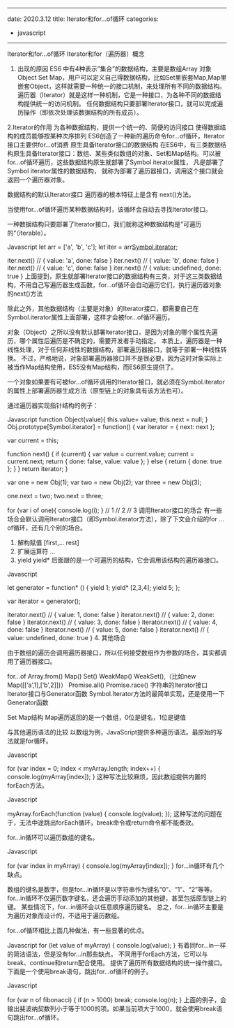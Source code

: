 
---
date: 2020.3.12
title: Iterator和for...of循环
categories:
- javascript
---

Iterator和for…of循环
Iterator和for（遍历器）概念
1. 出现的原因
ES6 中有4种表示”集合”的数据结构，主要是数组Array 对象Object Set Map，用户可以定义自己得数据结构，比如Set里嵌套Map,Map里嵌套Object，这样就需要一种统一的接口机制，来处理所有不同的数据结构。
遍历器（Iterator）就是这样一种机制，它是一种接口，为各种不同的数据结构提供统一的访问机制。
任何数据结构只要部署Iterator接口，就可以完成遍历操作（即依次处理该数据结构的所有成员）。

2.Iterator的作用
为各种数据结构，提供一个统一的、简便的访问接口
使得数据结构的成员能够按某种次序排列
ES6创造了一种新的遍历命令for…of循环，Iterator接口主要供for…of消费
原生具备Iterator接口的数据结构
在ES6中，有三类数据结构原生具备Iterator接口：数组、某些类似数组的对象、Set和Map结构。可以被for…of循环遍历，这些数据结构原生就部署了Symbol iterator属性，
凡是部署了Symbol iterator属性的数据结构，
就称为部署了遍历器接口，调用这个接口就会返回一个遍历器对象。

数据结构的默认Iterator接口
遍历器的根本特征上是含有 next()方法。

当使用for…of循环遍历某种数据结构时，该循环会自动去寻找Iterator接口。

一种数据结构只要部署了Iterator接口，我们就称这种数据结构是”可遍历的“（iterable）。

Javascript
let arr = ['a', 'b', 'c'];
let iter = arr[Symbol.iterator]();

iter.next() // { value: 'a', done: false }
iter.next() // { value: 'b', done: false }
iter.next() // { value: 'c', done: false }
iter.next() // { value: undefined, done: true }
上面提到，原生就部署Iterator接口的数据结构有三类，对于这三类数据结构，不用自己写遍历器生成函数，for…of循环会自动遍历它们，执行遍历器对象的next()方法

除此之外，其他数据结构（主要是对象）的Iterator接口，都需要自己在Symbol.iterator属性上面部署，这样才会被for…of循环遍历。

对象（Object）之所以没有默认部署Iterator接口，是因为对象的哪个属性先遍历，哪个属性后遍历是不确定的，需要开发者手动指定。
本质上，遍历器是一种线性处理，对于任何非线性的数据结构，部署遍历器接口，就等于部署一种线性转换。
不过，严格地说，对象部署遍历器接口并不是很必要，因为这时对象实际上被当作Map结构使用，ES5没有Map结构，而ES6原生提供了。

一个对象如果要有可被for…of循环调用的Iterator接口，就必须在Symbol.iterator的属性上部署遍历器生成方法（原型链上的对象具有该方法也可）。

通过遍历器实现指针结构的例子：

Javascript
function Object(value){
    this.value= value;
    this.next = null;
}       
Obj.prototype[Symbol.iterator] = function() {
  var iterator = {
    next: next
  };

  var current = this;

  function next() {
    if (current) {
      var value = current.value;
      current = current.next;
      return {
        done: false,
        value: value
      };
    } else {
      return {
        done: true
      };
    }
  }
  return iterator;
}

var one = new Obj(1);
var two = new Obj(2);
var three = new Obj(3);

one.next = two;
two.next = three;

for (var i of one){
  console.log(i);
}
// 1
// 2
// 3
调用Iterator接口的场合
有一些场合会默认调用Iterator接口（即Symbol.iterator方法），除了下文会介绍的for … of循环，还有几个别的场合。

1. 解构赋值
[first,... rest]
2. 扩展运算符
...
3. yield
yield* 后面跟的是一个可遍历的结构，它会调用该结构的遍历器接口。

Javascript

let generator = function* () {
  yield 1;
  yield* [2,3,4];
  yield 5;
};

var iterator = generator();

iterator.next() // { value: 1, done: false }
iterator.next() // { value: 2, done: false }
iterator.next() // { value: 3, done: false }
iterator.next() // { value: 4, done: false }
iterator.next() // { value: 5, done: false }
iterator.next() // { value: undefined, done: true }
4. 其他场合

由于数组的遍历会调用遍历器接口，所以任何接受数组作为参数的场合，其实都调用了遍历器接口。

for…of
Array.from()
Map() Set() WeakMap() WeakSet(),（比如new Map([[‘a’,1],[‘b’,2]])）
Promise.all()
Promise.race()
字符串的Iterator接口
Iterator接口与Generator函数
Symbol.Iterator方法的最简单实现，还是使用一下Generator函数

Set Map结构
Map遍历返回的是一个数组，0位是键名，1位是键值

与其他遍历语法的比较
以数组为例，JavaScript提供多种遍历语法。最原始的写法就是for循环。

Javascript

for (var index = 0; index < myArray.length; index++) {
  console.log(myArray[index]);
}
这种写法比较麻烦，因此数组提供内置的forEach方法。

Javascript

myArray.forEach(function (value) {
  console.log(value);
});
这种写法的问题在于，无法中途跳出forEach循环，break命令或return命令都不能奏效。

for…in循环可以遍历数组的键名。

Javascript

for (var index in myArray) {
  console.log(myArray[index]);
}
for…in循环有几个缺点。

数组的键名是数字，但是for…in循环是以字符串作为键名“0”、“1”、“2”等等。
for…in循环不仅遍历数字键名，还会遍历手动添加的其他键，甚至包括原型链上的键。
某些情况下，for…in循环会以任意顺序遍历键名。
总之，for…in循环主要是为遍历对象而设计的，不适用于遍历数组。

for…of循环相比上面几种做法，有一些显著的优点。

Javascript
for (let value of myArray) {
  console.log(value);
}
有着同for…in一样的简洁语法，但是没有for…in那些缺点。
不同用于forEach方法，它可以与break、continue和return配合使用。
提供了遍历所有数据结构的统一操作接口。
下面是一个使用break语句，跳出for…of循环的例子。

Javascript

for (var n of fibonacci) {
  if (n > 1000)
    break;
  console.log(n);
}
上面的例子，会输出斐波纳契数列小于等于1000的项。如果当前项大于1000，就会使用break语句跳出for…of循环。

